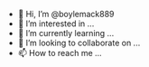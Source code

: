 - 👋 Hi, I’m @boylemack889
- 👀 I’m interested in ...
- 🌱 I’m currently learning ...
- 💞️ I’m looking to collaborate on ...
- 📫 How to reach me ...

<!---
boylemack889/boylemack889 is a ✨ special ✨ repository because its `README.md` (this file) appears on your GitHub profile.
You can click the Preview link to take a look at your changes.
--->
